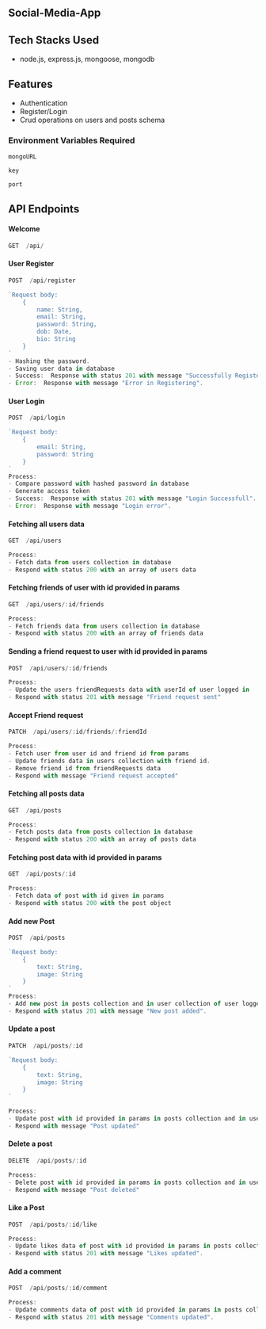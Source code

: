 ## Social-Media-App

## Tech Stacks Used
- node.js, express.js, mongoose, mongodb

## Features 
-  Authentication
-  Register/Login
-  Crud operations on users and posts schema

### Environment Variables Required
`mongoURL`

`key`

`port` 
   
## API Endpoints
   #### Welcome
```javascript
GET  /api/
```

  #### User Register
```javascript
POST  /api/register

`Request body:
    {
        name: String,
        email: String,
        password: String,
        dob: Date,
        bio: String
    }
`
- Hashing the password.
- Saving user data in database
- Success:  Response with status 201 with message "Successfully Registered".
- Error:  Response with message "Error in Registering".

```
  #### User Login
```javascript
POST  /api/login

`Request body:
    {
        email: String,
        password: String
    }
`
Process:
- Compare password with hashed password in database
- Generate access token
- Success:  Response with status 201 with message "Login Successfull".
- Error:  Response with message "Login error".

```

  #### Fetching all users data
```javascript
GET  /api/users

Process:
- Fetch data from users collection in database
- Respond with status 200 with an array of users data

```

  #### Fetching friends of user with id provided in params
```javascript
GET  /api/users/:id/friends

Process:
- Fetch friends data from users collection in database
- Respond with status 200 with an array of friends data

```

  #### Sending a friend request to user with id provided in params
```javascript
POST  /api/users/:id/friends

Process:
- Update the users friendRequests data with userId of user logged in
- Respond with status 201 with message "Friend request sent"


```
  #### Accept Friend request
```javascript
PATCH  /api/users/:id/friends/:friendId

Process:
- Fetch user from user id and friend id from params
- Update friends data in users collection with friend id.
- Remove friend id from friendRequests data
- Respond with message "Friend request accepted"

```

  #### Fetching all posts data
```javascript
GET  /api/posts

Process:
- Fetch posts data from posts collection in database
- Respond with status 200 with an array of posts data

```

  #### Fetching post data with id provided in params
```javascript
GET  /api/posts/:id

Process:
- Fetch data of post with id given in params
- Respond with status 200 with the post object

```
  #### Add new Post
```javascript
POST  /api/posts

`Request body:
    {
        text: String,
        image: String
    }
`
Process:
- Add new post in posts collection and in user collection of user logged in
- Respond with status 201 with message "New post added".

```

  #### Update a post
```javascript
PATCH  /api/posts/:id

`Request body:
    {
        text: String,
        image: String
    }
`

Process:
- Update post with id provided in params in posts collection and in user collection of user logged in
- Respond with message "Post updated"

```

  #### Delete a post
```javascript
DELETE  /api/posts/:id

Process:
- Delete post with id provided in params in posts collection and in user collection of user logged in
- Respond with message "Post deleted"

```

  #### Like a Post
```javascript
POST  /api/posts/:id/like 

Process:
- Update likes data of post with id provided in params in posts collection with userId of user logged in
- Respond with status 201 with message "Likes updated".

```

  #### Add a comment
```javascript
POST  /api/posts/:id/comment 

Process:
- Update comments data of post with id provided in params in posts collection with userId of user logged in
- Respond with status 201 with message "Comments updated".

```